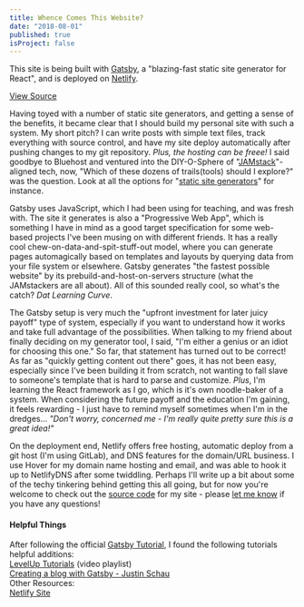 ```yaml
---
title: Whence Comes This Website?
date: "2018-08-01"
published: true
isProject: false
---
```


This site is being built with [Gatsby][], a "blazing-fast static site generator for React", and is deployed on [Netlify][].

[View Source][source]

Having toyed with a number of static site generators, and getting a sense of the benefits, it became clear that I should build my personal site with such a system. My short pitch? I can write posts with simple text files, track everything with source control, and have my site deploy automatically after pushing changes to my git repository. *Plus, the hosting can be freee!* I said goodbye to Bluehost and ventured into the DIY-O-Sphere of "[JAMstack][]"-aligned tech, now, "Which of these dozens of trails(tools) should I explore?" was the question. Look at all the options for "[static site generators][]" for instance.

Gatsby uses JavaScript, which I had been using for teaching, and was fresh with. The site it generates is also a "Progressive Web App", which is something I have in mind as a good target specification for some web-based projects I've been musing on with different friends. It has a really cool chew-on-data-and-spit-stuff-out model, where you can generate pages automagically based on templates and layouts by querying data from your file system or elsewhere. Gatsby generates "the fastest possible website" by its prebuild-and-host-on-servers structure (what the JAMstackers are all about). All of this sounded really cool, so what's the catch? *Dat Learning Curve*.

The Gatsby setup is very much the "upfront investment for later juicy payoff" type of system, especially if you want to understand how it works and take full advantage of the possibilities. When talking to my friend about finally deciding on my generator tool, I said, "I'm either a genius or an idiot for choosing this one." So far, that statement has turned out to be correct! As far as "quickly getting content out there" goes, it has not been easy, especially since I've been building it from scratch, not wanting to fall slave to someone's template that is hard to parse and customize. *Plus*, I'm learning the React framework as I go, which is it's own noodle-baker of a system. When considering the future payoff and the education I'm gaining, it feels rewarding - I just have to remind myself sometimes when I'm in the dredges... *"Don't worry, concerned me - I'm really quite pretty sure this is a great idea!"*

On the deployment end, Netlify offers free hosting, automatic deploy from a git host (I'm using GitLab), and DNS features for the domain/URL business. I use Hover for my domain name hosting and email, and was able to hook it up to NetlifyDNS after some twiddling. Perhaps I'll write up a bit about some of the techy tinkering behind getting this all going, but for now you're welcome to check out the [source code][source] for my site - please [let me know][contact] if you have any questions!

#### Helpful Things
After following the official [Gatsby Tutorial](https://www.gatsbyjs.org/tutorial/), I found the following tutorials helpful additions:      
[LevelUp Tutorials](https://www.youtube.com/playlist?list=PLLnpHn493BHHfoINKLELxDch3uJlSapxg) (video playlist)   
[Creating a blog with Gatsby - Justin Schau](https://www.gatsbyjs.org/blog/2017-07-19-creating-a-blog-with-gatsby/)   
Other Resources:   
[Netlify Site](https://www.netlify.com/)



[Gatsby]: https://www.gatsbyjs.org/
[Netlify]: https://www.netlify.com/
[source]: https://gitlab.com/iancarnation/iancarnation-website
[JAMstack]: https://jamstack.org/
[static site generators]: https://www.staticgen.com/
[contact]: ../../contact/